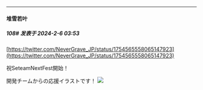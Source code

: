
*****

####  堆雪若叶  
##### 108#       发表于 2024-2-6 03:53

[https://twitter.com/NeverGrave_JP/status/1754565558065147923](https://twitter.com/NeverGrave_JP/status/1754565558065147923)

祝SeteamNextFest開始！

開発チームからの応援イラストです！
<img src="https://p.sda1.dev/15/4fa8b241dd4fce21b41074b92ae10ac4/FiUc0U8UoAELe7h.jpg" referrerpolicy="no-referrer">

